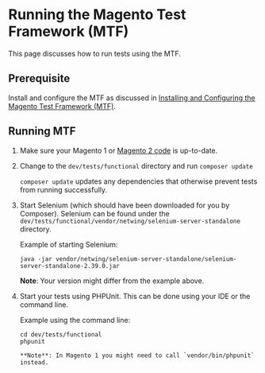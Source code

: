 # Running the Magento Test Framework (MTF)

This page discusses how to run tests using the MTF.

## Prerequisite

Install and configure the MTF as discussed in [Installing and Configuring the Magento Test Framework (MTF)](install-config.md).

## Running MTF

1.	Make sure your Magento 1 or <a href="https://github.com/magento/magento2" target="_blank">Magento 2 code</a> is up-to-date.
	
2.	Change to the `dev/tests/functional` directory and run `composer update` 

	`composer update` updates any dependencies that otherwise prevent tests from running successfully. 

3.	Start Selenium (which should have been downloaded for you by Composer). Selenium can be found under the `dev/tests/functional/vendor/netwing/selenium-server-standalone` directory.

	Example of starting Selenium:

	```
	java -jar vendor/netwing/selenium-server-standalone/selenium-server-standalone-2.39.0.jar
	```
	
	**Note**: Your version might differ from the example above.

3.	Start your tests using PHPUnit. This can be done using your IDE or the command line.

	Example using the command line:

	```
	cd dev/tests/functional
	phpunit
	```
        **Note**: In Magento 1 you might need to call `vendor/bin/phpunit` instead.
